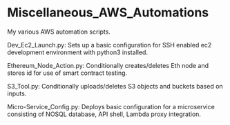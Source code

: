 # Miscellaneous_AWS_Automations
My various AWS automation scripts.



Dev_Ec2_Launch.py:
    Sets up a basic configuration for SSH enabled ec2 development environment with python3 installed.
    
Ethereum_Node_Action.py:
    Conditionally creates/deletes Eth node and stores id for use of smart contract testing.
    
S3_Tool.py:
    Conditionally uploads/deletes S3 objects and buckets based on inputs.

Micro-Service_Config.py:
    Deploys basic configuration for a microservice consisting of NOSQL database, API shell, Lambda proxy integration.
